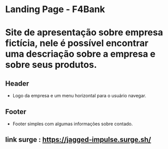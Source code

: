 # Landing Page - F4Bank

# Site de apresentação sobre empresa fictícia, nele é possível encontrar uma descriação sobre a empresa e sobre seus produtos.

<!-- Vou adcionar no final -->
## Header 
 - Logo da empresa e um menu horizontal para o usuário navegar.
 
## Footer
 - Footer simples com algumas informações sobre contado.
 
## link surge : https://jagged-impulse.surge.sh/